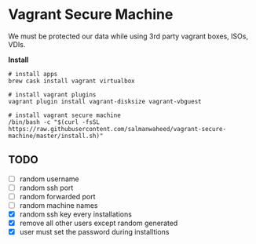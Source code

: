 # Vagrant Secure Machine

We must be protected our data while using 3rd party vagrant boxes, ISOs, VDIs.

**Install**

```
# install apps
brew cask install vagrant virtualbox

# install vagrant plugins
vagrant plugin install vagrant-disksize vagrant-vbguest

# install vagrant secure machine
/bin/bash -c "$(curl -fsSL https://raw.githubusercontent.com/salmanwaheed/vagrant-secure-machine/master/install.sh)"
```

## TODO

* [ ] random username
* [ ] random ssh port
* [ ] random forwarded port
* [ ] random machine names
* [x] random ssh key every installations
* [x] remove all other users except random generated
* [x] user must set the password during installtions

